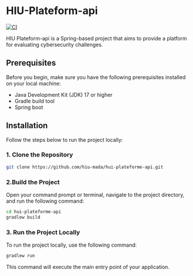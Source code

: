 # HIU-Plateform-api
[![CI](https://github.com/hiu-mada/hui-plateforme-api/actions/workflows/ci.yml/badge.svg)](https://github.com/hiu-mada/hui-plateforme-api/actions/workflows/ci.yml)

HIU Plateform-api  is a Spring-based project that aims to provide a platform for evaluating cybersecurity challenges.

## Prerequisites
Before you begin, make sure you have the following prerequisites installed on your local machine:

- Java Development Kit (JDK) 17 or higher
- Gradle build tool
- Spring boot

## Installation

Follow the steps below to run the project locally:

### 1. Clone the Repository

```bash
git clone https://github.com/hiu-mada/hui-plateforme-api.git
```

### 2.Build the Project
Open your command prompt or terminal, navigate to the project directory, and run the following command:
```bash
cd hui-plateforme-api
gradlew build
```

### 3. Run the Project Locally
To run the project locally, use the following command:
```bash
gradlew run
```
This command will execute the main entry point of your application.

